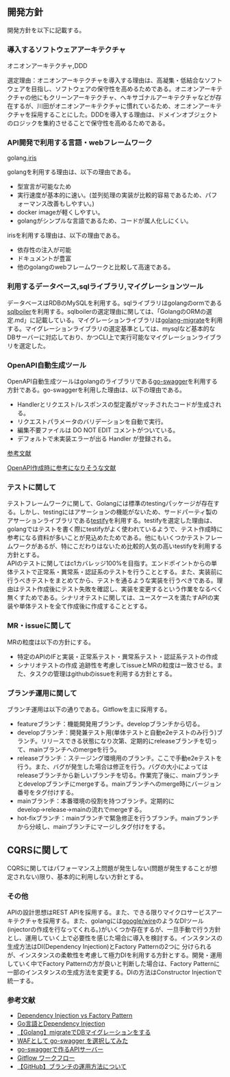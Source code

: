 ## 開発方針
開発方針を以下に記載する。  

### 導入するソフトウェアアーキテクチャ
オニオンアーキテクチャ,DDD

選定理由：オニオンアーキテクチャを導入する理由は、高凝集・低結合なソフトウェアを目指し、ソフトウェアの保守性を高めるためである。オニオンアーキテクチャの他にもクリーンアーキテクチャ、ヘキサゴナルアーキテクチャなどが存在するが、川田がオニオンアーキテクチャに慣れているため、オニオンアーキテクチャを採用することにした。DDDを導入する理由は、ドメインオブジェクトのロジックを集約させることで保守性を高めるためである。

### API開発で利用する言語・webフレームワーク
golang,[iris](https://github.com/kataras/iris)  

golangを利用する理由は、以下の理由である。
* 型宣言が可能なため
* 実行速度が基本的に速い。(並列処理の実装が比較的容易であるため、パフォーマンス改善もしやすい。)
* docker imageが軽くしやすい。
* golangがシンプルな言語であるため、コードが属人化しにくい。  
  
irisを利用する理由は、以下の理由である。
* 依存性の注入が可能
* ドキュメントが豊富
* 他のgolangのwebフレームワークと比較して高速である。

### 利用するデータベース,sqlライブラリ,マイグレーションツール
データベースはRDBのMySQLを利用する。sqlライブラリはgolangのormである[sqlboiler](https://github.com/volatiletech/sqlboiler)を利用する。sqlboilerの選定理由に関しては、「GolangのORMの選定.md」に記載している。マイグレーションライブラリは[golang-migrate](https://github.com/golang-migrate/migrate)を利用する。マイグレーションライブラリの選定基準としては、mysqlなど基本的なDBサーバーに対応しており、かつCLI上で実行可能なマイグレーションライブラリを選定した。

### OpenAPI自動生成ツール
OpenAPI自動生成ツールはgolangのライブラリである[go-swagger](https://github.com/go-swagger/go-swagger)を利用する方針である。go-swaggerを利用した理由は、以下の理由である。
* Handlerとリクエスト/レスポンスの型定義がマッチされたコードが生成される。
* リクエストパラメータのバリデーションを自動で実行。
* 編集不要ファイルは DO NOT EDIT コメントがついている。
* デフォルトで未実装エラーが出る Handler が登録される。

[参考文献](https://future-architect.github.io/articles/20190814/#補足-コード生成系フレームワーク比較)

[OpenAPI作成時に参考になりそうな文献](https://note.com/rescuenow_hr/n/nc0f7fbaeaac8)

### テストに関して
テストフレームワークに関して、Golangには標準のtestingパッケージが存在する。しかし、testingにはアサーションの機能がないため、サードパーティ製のアサーションライブラリである[testify](https://github.com/stretchr/testify)を利用する。testifyを選定した理由は、golangではテストを書く際にtestifyがよく使われているようで、テスト作成時に参考になる資料が多いことが見込めたためである。他にもいくつかテストフレームワークがあるが、特にこだわりはないため比較的人気の高いtestifyを利用する方針とする。  
APIのテストに関してはc1カバレッジ100%を目指す。エンドポイントからの単体テストで正常系・異常系・認証系のテストを行うこととする。また、実装前に行うべきテストをまとめてから、テストを通るような実装を行うべきである。理由はテスト作成後にテスト失敗を確認し、実装を変更するという作業をなるべく無くすためである。シナリオテストに関しては、ユースケースを満たすAPIの実装や単体テストを全て作成後に作成することとする。

### MR・issueに関して
MRの粒度は以下の方針にする。
* 特定のAPIのIFと実装・正常系テスト・異常系テスト・認証系テストの作成
* シナリオテストの作成
追跡性を考慮してissueとMRの粒度は一致させる。また、タスクの管理はgithubのissueを利用する方針とする。

### ブランチ運用に関して
ブランチ運用は以下の通りである。Gitflowを主に採用する。
* featureブランチ：機能開発用ブランチ。developブランチから切る。
* developブランチ：開発兼テスト用(単体テストと自動e2eテストのみ行う)ブランチ。リリースできる状態になり次第、定期的にreleaseブランチを切って、mainブランチへのmergeを行う。
* releaseブランチ：ステージング環境用のブランチ。ここで手動e2eテストを行う。また、バグが発生した場合は修正を行う。バグの大小によってはreleaseブランチから新しいブランチを切る。作業完了後に、mainブランチとdevelopブランチにmergeする。mainブランチへのmerge時にバージョン番号をタグ付けする。
* mainブランチ：本番環境の役割を持つブランチ。定期的にdevelop→release→mainの流れでmergeする。
* hot-fixブランチ：mainブランチで緊急修正を行うブランチ。mainブランチから分岐し、mainブランチにマージしタグ付けをする。

## CQRSに関して
CQRSに関してはパフォーマンス上問題が発生しない(問題が発生することが想定されない)限り、基本的に利用しない方針とする。

### その他
APIの設計思想はREST APIを採用する。また、できる限りマイクロサービスアーキテクチャを採用する。また、golangには[google/wire](https://github.com/google/wire)のようなDIツール(injectorの作成を行なってくれる。)がいくつか存在するが、一旦手動で行う方針とし、運用していく上で必要性を感じた場合に導入を検討する。インスタンスの生成方法はDI(Dependency Injection)とFactory Patternの2つに
分けられるが、インスタンスの柔軟性を考慮して極力DIを利用する方針とする。開発・運用していく中でFactory Patternの方が良いと判断した場合は、Factory Patternに一部のインスタンスの生成方法を変更する。DIの方法はConstructor Injectionで統一する。

### 参考文献
* [Dependency Injection vs Factory Pattern](https://stackoverflow.com/questions/557742/dependency-injection-vs-factory-pattern)
* [Go言語とDependency Injection](https://blog.recruit.co.jp/rtc/2017/12/11/go_dependency_injection/)
* [【Golang】migrateでDBマイグレーションをする](https://simple-minds-think-alike.moritamorie.com/entry/golang-migrate)
* [WAFとして go-swagger を選択してみた](https://future-architect.github.io/articles/20190814/)
* [go-swaggerで作るAPIサーバー](https://note.com/rescuenow_hr/n/nc0f7fbaeaac8)
* [Gitflow ワークフロー](https://www.atlassian.com/ja/git/tutorials/comparing-workflows/gitflow-workflow)
* [【GitHub】ブランチの運用方法について](https://qiita.com/onishi_820/items/d98c61e0faa67f417829)
